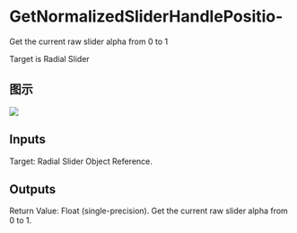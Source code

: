 # GetNormalizedSliderHandlePositio-

Get the current raw slider alpha from 0 to 1

Target is Radial Slider

## 图示

![]($-20221218-18105575.png)

## Inputs

Target: Radial Slider Object Reference.  

## Outputs

Return Value: Float (single-precision). Get the current raw slider alpha from 0 to 1.

